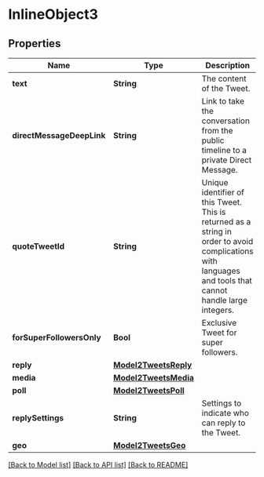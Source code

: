# InlineObject3

## Properties
Name | Type | Description | Notes
------------ | ------------- | ------------- | -------------
**text** | **String** | The content of the Tweet. | [optional] 
**directMessageDeepLink** | **String** | Link to take the conversation from the public timeline to a private Direct Message. | [optional] 
**quoteTweetId** | **String** | Unique identifier of this Tweet. This is returned as a string in order to avoid complications with languages and tools that cannot handle large integers. | [optional] 
**forSuperFollowersOnly** | **Bool** | Exclusive Tweet for super followers. | [optional] 
**reply** | [**Model2TweetsReply**](Model2TweetsReply.md) |  | [optional] 
**media** | [**Model2TweetsMedia**](Model2TweetsMedia.md) |  | [optional] 
**poll** | [**Model2TweetsPoll**](Model2TweetsPoll.md) |  | [optional] 
**replySettings** | **String** | Settings to indicate who can reply to the Tweet. | [optional] 
**geo** | [**Model2TweetsGeo**](Model2TweetsGeo.md) |  | [optional] 

[[Back to Model list]](../README.md#documentation-for-models) [[Back to API list]](../README.md#documentation-for-api-endpoints) [[Back to README]](../README.md)


